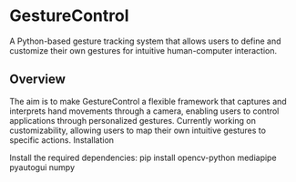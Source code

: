 # GestureControl

A Python-based gesture tracking system that allows users to define and customize their own gestures for intuitive human-computer interaction.

## Overview
The aim is to make GestureControl a flexible framework that captures and interprets hand movements through a camera, enabling users to control applications through personalized gestures. Currently working on customizability, allowing users to map their own intuitive gestures to specific actions.
Installation

Install the required dependencies: pip install opencv-python mediapipe pyautogui numpy

